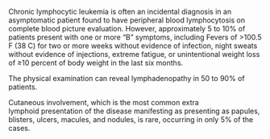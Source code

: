 Chronic lymphocytic leukemia is often an incidental diagnosis in an asymptomatic patient found to have peripheral blood lymphocytosis on complete blood picture evaluation. However, approximately 5 to 10% of patients present with one or more “B” symptoms, including Fevers of >100.5 F (38 C) for two or more weeks without evidence of infection, night sweats without evidence of injections, extreme fatigue, or unintentional weight loss of ≥10 percent of body weight in the last six months.

The physical examination can reveal lymphadenopathy in 50 to 90% of patients.

Cutaneous involvement, which is the most common extra lymphoid presentation of the disease manifesting as presenting as papules, blisters, ulcers, macules, and nodules, is rare, occurring in only 5% of the cases.